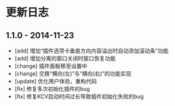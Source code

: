 # 更新日志

## 1.1.0 - 2014-11-23

- [add] 增加“插件选项卡垂直方向内容溢出时自动添加滚动条”功能
- [add] 增加分离的窗口关闭时窗口恢复功能
- [change] 插件面板移至设置中
- [change] 交换“横向(左)”与“横向(右)”的功能实现
- [update] 优化用户体验，重构代码
- [fix] 修复多次初始化插件的bug
- [fix] 修复KCV启动时间过长导致插件初始化失败的bug
